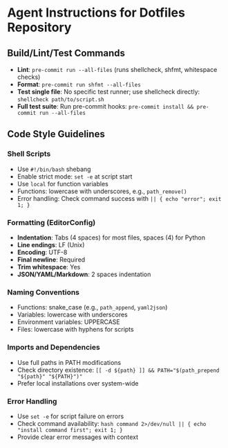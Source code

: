 # Agent Instructions for Dotfiles Repository

## Build/Lint/Test Commands

- **Lint**: `pre-commit run --all-files` (runs shellcheck, shfmt, whitespace checks)
- **Format**: `pre-commit run shfmt --all-files`
- **Test single file**: No specific test runner; use shellcheck directly: `shellcheck path/to/script.sh`
- **Full test suite**: Run pre-commit hooks: `pre-commit install && pre-commit run --all-files`

## Code Style Guidelines

### Shell Scripts

- Use `#!/bin/bash` shebang
- Enable strict mode: `set -e` at script start
- Use `local` for function variables
- Functions: lowercase with underscores, e.g., `path_remove()`
- Error handling: Check command success with `|| { echo "error"; exit 1; }`

### Formatting (EditorConfig)

- **Indentation**: Tabs (4 spaces) for most files, spaces (4) for Python
- **Line endings**: LF (Unix)
- **Encoding**: UTF-8
- **Final newline**: Required
- **Trim whitespace**: Yes
- **JSON/YAML/Markdown**: 2 spaces indentation

### Naming Conventions

- Functions: snake_case (e.g., `path_append`, `yaml2json`)
- Variables: lowercase with underscores
- Environment variables: UPPERCASE
- Files: lowercase with hyphens for scripts

### Imports and Dependencies

- Use full paths in PATH modifications
- Check directory existence: `[[ -d ${path} ]] && PATH="$(path_prepend "${path}" "${PATH}")"`
- Prefer local installations over system-wide

### Error Handling

- Use `set -e` for script failure on errors
- Check command availability: `hash command 2>/dev/null || { echo "install command first"; exit 1; }`
- Provide clear error messages with context
